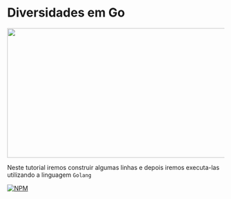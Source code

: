 <h1>Diversidades em Go</h1>

<p align="center"><td><img  width="2000" height="300" src='https://github.com/AlexandreSantosAL91/testing-hello-world-on-golang/blob/main/img/go.jpg'/></td></p> 
</table>

Neste tutorial iremos construir algumas linhas e depois iremos executa-las utilizando a linguagem ```Golang```


[![NPM](https://img.shields.io/npm/l/react)](https://github.com/AlexandreSantosAL91/portfolio/blob/main/LICENSE)
